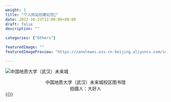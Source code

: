 ```yaml
---
weight: 1
title: "个人网站创建纪念👋"
date: 2022-10-23T12:00:00+08:00
draft: false
description: ""

categories: ["Others"]

featuredImage: ""
featuredImagePreview: "https://zanelewes.oss-cn-beijing.aliyuncs.com/img/202211021240319.jpg"

---
```


<!--more-->
![中国地质大学（武汉）未来城](https://zanelewes.oss-cn-beijing.aliyuncs.com/img/202211021240319.jpg)  
<center><font face="楷体" >中国地质大学（武汉）未来城校区图书馆</font></center>
<center><font face="楷体" >拍摄人：大好人</font></center>
{{<AntiHero >}}




